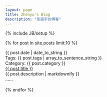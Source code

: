 ```yaml
---
layout: page
title: Zhenyu's Blog
description: "张振宇的博客"
---
```

{% include JB/setup %}
<!--
<ul class="posts">
  {% for post in site.posts %}
    <li><span>{{ post.date | date_to_string }}</span> &raquo; <a href="{{ BASE_PATH }}{{ post.url }}">{{ post.title }}</a></li>
  {% endfor %}
</ul>
-->
{% for post in site.posts limit:10 %}
<div class="home-page-post">
  	<div class="post-header">
  		<div class="date">{{ post.date | date_to_string }}</div>
  		<div class="tags"> 
  			<label>Tags: </label>{{ post.tags | array_to_sentence_string }}
  		</div>
  		<div class="category"> 
  			<label>Category: </label>
  			<span>{{ post.category }}</span>
  		</div>
  	</div>
    <div class="post-content">
    	<div class="title"><a href="{{ BASE_PATH }}{{ post.url }}">{{ post.title }}</a></div>
    	<div class="abstract">{{ post.description | markdownify }}</div>
    	......
    </div>
    <div class="post-footer">&nbsp;</div>
</div>
{% endfor %}




